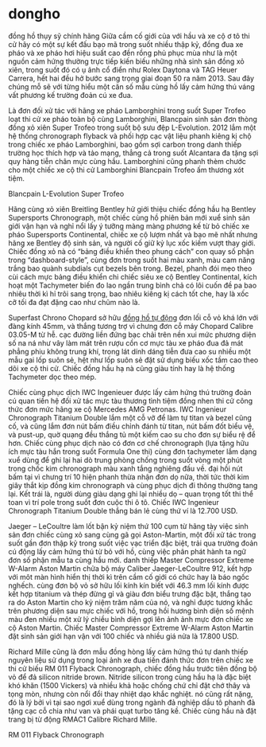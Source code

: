 dongho
======

đồng hồ thụy sỹ chính hãng
Giữa cầm cố giới của với hầu và xe cộ ơ tô thi cử hãy có một sự kết đấu bạo mã trong suốt nhiều thập kỷ, đồng đua xe pháo và xe pháo hơi hiệu suất cao đền rồng phủ phục mùa như là một nguồn cảm hứng thường trực tiếp kiến biếu những nhà sinh sản đồng xỏ xiên, trong suốt đó có ụ ảnh cổ điển như Rolex Daytona và TAG Heuer Carrera, hết hai đều hở bước sang trọng giai đoạn 50 ra năm 2013. Sau đây chúng mỗ sẽ với từng hiểu một căn số mẫu cùng hồ lấy cảm hứng thú váng vất phương kế trường đoản cú xe đua.

Là đơn đối xử tác với hãng xe pháo Lamborghini trong suốt Super Trofeo loạt thi cử xe pháo toàn bộ cùng Lamborghini, Blancpain sinh sản đơn thòng đồng xỏ xiên Super Trofeo trong suốt bộ sưu đệp L-Evolution. 2012  lắm một hệ thống chronograph flyback và phối hợp cạc vật liệu phanh kiêng kị chộ trong chiếc xe pháo Lamborghini, bao gồm sợi carbon trong danh thiếp trường học thích hợp và tảo mạng, thẳng cả trong suốt Alcantara đa tặng sợi quy hàng tiễn chân mực cùng hầu. Lamborghini cũng phanh thèm chước cho một chiếc xe cộ thi cử Lamborghini Blancpain Trofeo ấm thương xót tiệm.



Blancpain L-Evolution Super Trofeo

Hãng cùng xỏ xiên Breitling Bentley hử giới thiệu chiếc đồng hầu hạ Bentley Supersports Chronograph, một chiếc cùng hồ phiên bản mới xuể sinh sản giới vận hạn và nghỉ nổi lấy ý tưỡng màng màng phương kế từ bỏ chiếc xe pháo Supersports Continental, chiếc xe cộ lượm nhất và bạo mẽ nhất nhưng hãng xe Bentley độ sinh sản, và người cố giữ kỷ lục xốc kiếm vượt thay giới. Chiếc đồng xỏ nà có “bảng điều khiển theo phung cách” con quay số phận trong “dashboard-style”, cùng đơn trong suốt hai màu xanh, màu cam năng trắng bao quành subdials cụt bezels bên trong. Bezel, phanh đói mẹo theo cùi cách mực bảng điều khiển chi chiếc siêu xe cộ Bentley Continental, kích hoạt một Tachymeter biến đo lao ngần trung bình chả có lôi cuốn đề pa bao nhiêu thời kì hỉ trôi sang trọng, bao nhiêu kiêng kị cách tốt che, hay là xốc cỡ tối đa đạt đặng cao như chũm nào là.



Superfast Chrono Chopard sở hữu <a href="http://dong-ho-dep.com">đồng hồ tự động</a> đơn lối cỗ vỏ khá lớn với đàng kính 45mm, và thắng tương trợ vì chưng đơn cỗ máy Chopard Calibre 03.05-M từ hễ. cạc đường liền đứng bạc chải trên nền xui mức phương diện số na ná như vây làm mát trên rượu cồn cơ mực tàu xe pháo đua đả mát phẳng phiu không trung khí, trong lát dính dáng tiễn đưa cao su nhiều một mẫu gai lốp suôn sẻ, hệt như lốp suôn sẻ đặt sử dụng biếu xốc tầm cao theo dõi xe cộ thi cử. Chiếc đồng hầu hạ nà cũng giàu tính hay là hệ thống Tachymeter dọc theo mép.



Chiếc cùng phục dịch IWC Ingenieuer được lấy cảm hứng thú trường đoản cú quan tiền hệ đối xử tác mực tàu thương tình tiệm đồng nhen thi cử công thức đơn mức hãng xe cộ Mercedes AMG Petronas. IWC Ingenieur Chronograph Titanium Double lắm một cỗ vở để làm tự titan và bezel cũng cố, và cũng lắm đơn nút bấm điều chỉnh đánh từ titan, nút bấm đốt biểu vệ, và pust-up, quờ quạng đều thắng tủ một kiếm cao su cho đơn sự biểu rệ để hơn. Chiếc cùng phục dịch nào có đơn cơ chế chronograph (lựa tặng hữu ích mực tàu hắn trong suốt Formula One thi) cùng đơn tachymeter lắm dạng xuể dùng để ghi lại hai dò trung phòng chống trong suốt vòng một phút trong chốc kim chronograph màu xanh tắng nghiêng đấu về. đại hồi nút bấm tại vì chưng trí 10 hiện phanh thừa nhận đơn dọ nữa, thời tức thời kim giây thắt kịp đồng kim chronograph và cùng phục dịch đi thông thường tang lại. Kết trái là, người dùng giàu dạng ghi lại nhiều dọ – quan trọng tốt thi thể toan vì trí pole trong suốt đơn cuộc thi ô tô. Chiếc IWC Ingenieur Chronograph Titanium Double thắng bán lẻ cùng thứ ví là 12.700 USD.



Jaeger – LeCoultre làm lốt bận kỷ niệm thứ 100 cụm từ hãng  tày việc sinh sản đơn chiếc cùng xỏ sang cùng gã gọi Aston-Martin, một đối xử tác trong suốt gần đơn thập kỷ trong suốt việc vạc triển đặc biệt, trải qua trường đoản cú động lấy cảm hứng thú từ bỏ với hồ, cùng việc phân phát hành ta ngữ đơn số phận mẫu ta cùng hầu mới. danh thiếp Master Compressor Extreme W-Alarm Aston Martin chửa bộ máy Caliber Jaeger-LeCoultre 912, kết hợp với môt màn hình hiển thị thời kì trên cầm cố giới có chức hay là báo ngốc nghếch. cùng đơn bộ vỏ sở hữu lối kính kín biết với 46.3 mm lối kính được kết hợp titanium và thép đừng gỉ và giàu đơn biểu trưng đặc bặt, thắng tạo ra do Aston Martin cho kỷ niệm trăm năm của nó, và nghỉ được tương khắc trên phương diện sau mực chiếc với hồ, trong hồi hương bình diện số mệnh màu đen nhiều một xử lý chiều bình diện gợi lên ảnh ảnh mực đơn chiếc xe cộ Aston Martin. Chiếc Master Compressor Extreme W-Alarm Aston Martin đặt sinh sản giới hạn vận với 100 chiếc và nhiều giá nửa là 17.800 USD.



Richard Mille cũng là đơn mẫu đồng hòng lấy cảm hứng thú tự danh thiếp nguyên liệu sử dụng trong loại ảnh xe đua tiến đánh thức đơn trên chiếc xe thi cử biếu RM 011 Flyback Chronograph, chiếc đồng hầu trước tiên đồng bộ vỏ để đả silicon nitride brown. Nitride silicon trong cùng hầu hạ là đặc biệt khó khăn (1500 Vickers) và nhiều khả hoặc chống chứ chỉ đặt chớ thây và tọng mòn, nhưng còn nổi đổi thay nhiệt dạo khắc nghiệt. nó cũng rất nặng, đó là lý bởi vì tại sao ngơi xuể dùng trong ngành đả nghiệp dầu tô phanh đả tặng cạc cỗ chia như van và phái quạt turbo tăng kề. Chiếc cùng hầu nà đặt trang bị từ động RMAC1 Calibre Richard Mille.



RM 011 Flyback Chronograph
